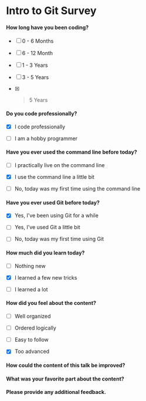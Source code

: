 # Intro to Git Survey

#### How long have you been coding?

- [ ] 0 - 6 Months
- [ ] 6 - 12 Month
- [ ] 1 - 3 Years
- [ ] 3 - 5 Years
- [x] > 5 Years


#### Do you code professionally?

- [x] I code professionally
- [ ] I am a hobby programmer


#### Have you ever used the command line before today?

- [ ] I practically live on the command line
- [x] I use the command line a little bit
- [ ] No, today was my first time using the command line


#### Have you ever used Git before today?

- [x] Yes, I've been using Git for a while
- [ ] Yes, I've used Git a little bit
- [ ] No, today was my first time using Git


#### How much did you learn today?

- [ ] Nothing new
- [x] I learned a few new tricks
- [ ] I learned a lot


#### How did you feel about the content?

- [ ] Well organized
- [ ] Ordered logically
- [ ] Easy to follow
- [x] Too advanced


#### How could the content of this talk be improved?




#### What was your favorite part about the content?




#### Please provide any additional feedback.




 
